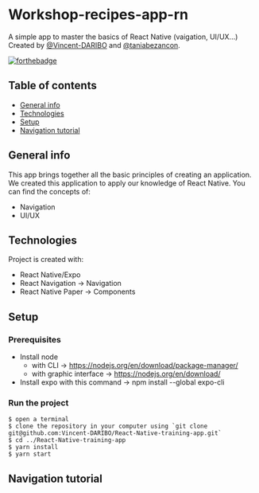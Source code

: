 # Workshop-recipes-app-rn

A simple app to master the basics of React Native (vaigation, UI/UX...)
Created by [@Vincent-DARIBO](https://github.com/Vincent-DARIBO) and [@taniabezancon](https://github.com/taniabezancon).

[![forthebadge](https://forthebadge.com/images/badges/built-with-love.svg)](https://forthebadge.com)

## Table of contents
* [General info](#general-info)
* [Technologies](#technologies)
* [Setup](#setup)
* [Navigation tutorial](#Navigation-tutorial)

## General info

This app brings together all the basic principles of creating an application. We created this application to apply our knowledge of React Native.
You can find the concepts of:
- Navigation
- UI/UX

## Technologies
Project is created with:
* React Native/Expo
* React Navigation -> Navigation
* React Native Paper -> Components
	
## Setup

### Prerequisites
* Install node 
	*  with CLI -> https://nodejs.org/en/download/package-manager/
	*  with graphic interface -> https://nodejs.org/en/download/
* Install expo with this command -> npm install --global expo-cli

### Run the project
```
$ open a terminal
$ clone the repository in your computer using `git clone git@github.com:Vincent-DARIBO/React-Native-training-app.git`
$ cd ../React-Native-training-app
$ yarn install
$ yarn start
```
## Navigation tutorial

